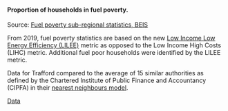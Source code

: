 #### Proportion of households in fuel poverty.

Source: <a href='https://www.gov.uk/government/collections/fuel-poverty-sub-regional-statistics' target='_blank'>Fuel poverty sub-regional statistics, BEIS</a>

From 2019, fuel poverty statistics are based on the new <a href='https://assets.publishing.service.gov.uk/government/uploads/system/uploads/attachment_data/file/966517/Fuel_Poverty_Factsheet_2019_data.pdf' target='_blank'>Low Income Low Energy Efficiency (LILEE)</a> metric as opposed to the Low Income High Costs (LIHC) metric.  Additional fuel poor households were identified by the LILEE metric.

Data for Trafford compared to the average of 15 similar authorities as defined by the Chartered Institute of Public Finance and Accountancy (CIPFA) in their <a href='https://www.cipfa.org/services/cipfastats/nearest-neighbour-model' target='_blank'>nearest neighbours model</a>.
 
 
<a href="https://www.trafforddatalab.io/trafford_themes/data/poverty/fuel_poverty.csv" aria-label="Download the data" class="downloadButton" target="_blank" download>Data <span class="fas fa-download"></span></a>
